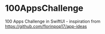 # 100AppsChallenge
100 Apps Challenge in SwiftUI - inspiration from https://github.com/florinpop17/app-ideas

